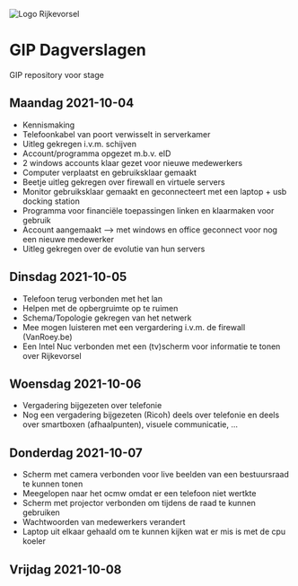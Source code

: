 ![Logo Rijkevorsel](https://rijkevorsel.n-va.be/sites/afdelingen.n-va.be/files/images/n-va-rijkevorsel/logogroot.jpg)
# GIP Dagverslagen
GIP repository voor stage

## Maandag 2021-10-04<br/>
 * Kennismaking
 * Telefoonkabel van poort verwisselt in serverkamer
 * Uitleg gekregen i.v.m. schijven
 * Account/programma opgezet m.b.v. eID
 * 2 windows accounts klaar gezet voor nieuwe medewerkers
 * Computer verplaatst en gebruiksklaar gemaakt
 * Beetje uitleg gekregen over firewall en virtuele servers
 * Monitor gebruiksklaar gemaakt en geconnecteert met een laptop + usb docking station
 * Programma voor financiële toepassingen linken en klaarmaken voor gebruik
 * Account aangemaakt --> met windows en office geconnect voor nog een nieuwe medewerker
 * Uitleg gekregen over de evolutie van hun servers

## Dinsdag 2021-10-05<br/>
 * Telefoon terug verbonden met het lan
 * Helpen met de opbergruimte op te ruimen
 * Schema/Topologie gekregen van het netwerk
 * Mee mogen luisteren met een vergardering i.v.m. de firewall (VanRoey.be)
 * Een Intel Nuc verbonden met een (tv)scherm voor informatie te tonen over Rijkevorsel

## Woensdag 2021-10-06<br/>
 * Vergadering bijgezeten over telefonie
 * Nog een vergadering bijgezeten (Ricoh) deels over telefonie en deels over smartboxen (afhaalpunten), visuele communicatie, ...

## Donderdag 2021-10-07<br/>
 * Scherm met camera verbonden voor live beelden van een bestuursraad te kunnen tonen
 * Meegelopen naar het ocmw omdat er een telefoon niet wertkte
 * Scherm met projector verbonden om tijdens de raad te kunnen gebruiken
 * Wachtwoorden van medewerkers verandert
 * Laptop uit elkaar gehaald om te kunnen kijken wat er mis is met de cpu koeler

## Vrijdag 2021-10-08<br/>

